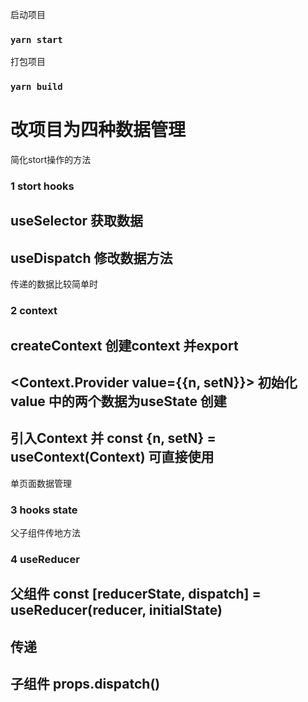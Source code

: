 启动项目
### `yarn start`

打包项目
### `yarn build`

# 改项目为四种数据管理

简化stort操作的方法
### 1 stort hooks
## useSelector 获取数据
## useDispatch 修改数据方法

传递的数据比较简单时
### 2 context
## createContext 创建context 并export
## <Context.Provider value={{n, setN}}> 初始化value 中的两个数据为useState 创建
## 引入Context 并 const {n, setN} = useContext(Context)  可直接使用

单页面数据管理
### 3 hooks state
父子组件传地方法

### 4 useReducer
## 父组件 const [reducerState, dispatch] = useReducer(reducer, initialState)
## <Child dispatch={dispatch} /> 传递
## 子组件 props.dispatch()


